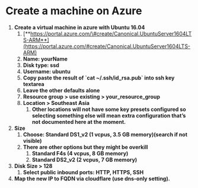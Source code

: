# Create a machine on Azure

1. **Create a virtual machine in azure with Ubuntu 16.04**
   1. [**https://portal.azure.com/\#create/Canonical.UbuntuServer1604LTS-ARM**](https://portal.azure.com/#create/Canonical.UbuntuServer1604LTS-ARM)
   2. **Name: yourName**
   3. **Disk type: ssd**
   4. **Username: ubuntu**
   5. **Copy paste the result of \`cat ~/.ssh/id\_rsa.pub\` into ssh key textarea**
   6. **Leave the other defaults alone**
   7. **Resource group &gt; use existing &gt; your\_resource\_group**
   8. **Location &gt; Southeast Asia**
      1. **Other locations will not have some key presets configured so selecting something else will mean extra configuration that’s not documented here at the moment.**
2. **Size**
   1. **Choose: Standard DS1\_v2 \(1 vcpus, 3.5 GB memory\)\(search if not visible\)**
   2. **There are other options but they might be overkill**
      1. **Standard F4s \(4 vcpus, 8 GB memory\)**
      2. **Standard DS2\_v2 \(2 vcpus, 7 GB memory\)**
3. **Disk Size &gt; 128**
   1. **Select public inbound ports: HTTP, HTTPS, SSH**
4. **Map the new IP to FQDN via cloudflare \(use dns-only setting\).** 

